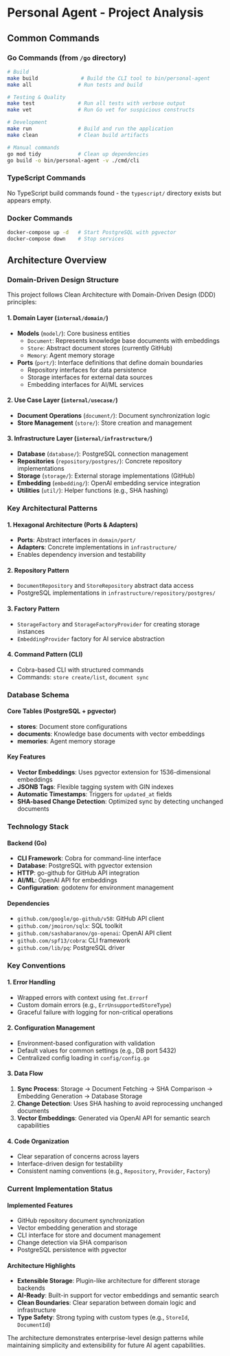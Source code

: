 # Personal Agent - Project Analysis

## Common Commands

### Go Commands (from `/go` directory)
```bash
# Build
make build              # Build the CLI tool to bin/personal-agent
make all               # Run tests and build

# Testing & Quality
make test              # Run all tests with verbose output
make vet               # Run Go vet for suspicious constructs

# Development
make run               # Build and run the application
make clean             # Clean build artifacts

# Manual commands
go mod tidy            # Clean up dependencies
go build -o bin/personal-agent -v ./cmd/cli
```

### TypeScript Commands
No TypeScript build commands found - the `typescript/` directory exists but appears empty.

### Docker Commands
```bash
docker-compose up -d   # Start PostgreSQL with pgvector
docker-compose down    # Stop services
```

## Architecture Overview

### Domain-Driven Design Structure

This project follows Clean Architecture with Domain-Driven Design (DDD) principles:

#### 1. Domain Layer (`internal/domain/`)
- **Models** (`model/`): Core business entities
  - `Document`: Represents knowledge base documents with embeddings
  - `Store`: Abstract document stores (currently GitHub)
  - `Memory`: Agent memory storage
- **Ports** (`port/`): Interface definitions that define domain boundaries
  - Repository interfaces for data persistence
  - Storage interfaces for external data sources
  - Embedding interfaces for AI/ML services

#### 2. Use Case Layer (`internal/usecase/`)
- **Document Operations** (`document/`): Document synchronization logic
- **Store Management** (`store/`): Store creation and management

#### 3. Infrastructure Layer (`internal/infrastructure/`)
- **Database** (`database/`): PostgreSQL connection management
- **Repositories** (`repository/postgres/`): Concrete repository implementations
- **Storage** (`storage/`): External storage implementations (GitHub)
- **Embedding** (`embedding/`): OpenAI embedding service integration
- **Utilities** (`util/`): Helper functions (e.g., SHA hashing)

### Key Architectural Patterns

#### 1. Hexagonal Architecture (Ports & Adapters)
- **Ports**: Abstract interfaces in `domain/port/`
- **Adapters**: Concrete implementations in `infrastructure/`
- Enables dependency inversion and testability

#### 2. Repository Pattern
- `DocumentRepository` and `StoreRepository` abstract data access
- PostgreSQL implementations in `infrastructure/repository/postgres/`

#### 3. Factory Pattern
- `StorageFactory` and `StorageFactoryProvider` for creating storage instances
- `EmbeddingProvider` factory for AI service abstraction

#### 4. Command Pattern (CLI)
- Cobra-based CLI with structured commands
- Commands: `store create/list`, `document sync`

### Database Schema

#### Core Tables (PostgreSQL + pgvector)
- **stores**: Document store configurations
- **documents**: Knowledge base documents with vector embeddings
- **memories**: Agent memory storage

#### Key Features
- **Vector Embeddings**: Uses pgvector extension for 1536-dimensional embeddings
- **JSONB Tags**: Flexible tagging system with GIN indexes
- **Automatic Timestamps**: Triggers for `updated_at` fields
- **SHA-based Change Detection**: Optimized sync by detecting unchanged documents

### Technology Stack

#### Backend (Go)
- **CLI Framework**: Cobra for command-line interface
- **Database**: PostgreSQL with pgvector extension
- **HTTP**: go-github for GitHub API integration
- **AI/ML**: OpenAI API for embeddings
- **Configuration**: godotenv for environment management

#### Dependencies
- `github.com/google/go-github/v58`: GitHub API client
- `github.com/jmoiron/sqlx`: SQL toolkit
- `github.com/sashabaranov/go-openai`: OpenAI API client
- `github.com/spf13/cobra`: CLI framework
- `github.com/lib/pq`: PostgreSQL driver

### Key Conventions

#### 1. Error Handling
- Wrapped errors with context using `fmt.Errorf`
- Custom domain errors (e.g., `ErrUnsupportedStoreType`)
- Graceful failure with logging for non-critical operations

#### 2. Configuration Management
- Environment-based configuration with validation
- Default values for common settings (e.g., DB port 5432)
- Centralized config loading in `config/config.go`

#### 3. Data Flow
1. **Sync Process**: Storage → Document Fetching → SHA Comparison → Embedding Generation → Database Storage
2. **Change Detection**: Uses SHA hashing to avoid reprocessing unchanged documents
3. **Vector Embeddings**: Generated via OpenAI API for semantic search capabilities

#### 4. Code Organization
- Clear separation of concerns across layers
- Interface-driven design for testability
- Consistent naming conventions (e.g., `Repository`, `Provider`, `Factory`)

### Current Implementation Status

#### Implemented Features
- GitHub repository document synchronization
- Vector embedding generation and storage
- CLI interface for store and document management
- Change detection via SHA comparison
- PostgreSQL persistence with pgvector

#### Architecture Highlights
- **Extensible Storage**: Plugin-like architecture for different storage backends
- **AI-Ready**: Built-in support for vector embeddings and semantic search
- **Clean Boundaries**: Clear separation between domain logic and infrastructure
- **Type Safety**: Strong typing with custom types (e.g., `StoreId`, `DocumentId`)

The architecture demonstrates enterprise-level design patterns while maintaining simplicity and extensibility for future AI agent capabilities.